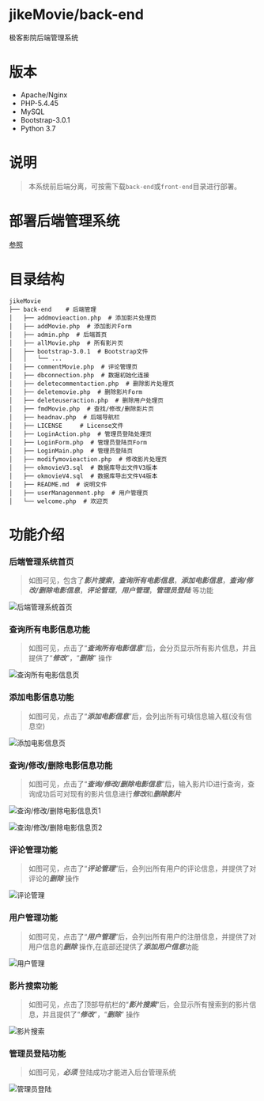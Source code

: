 # jikeMovie/back-end
极客影院后端管理系统

# 版本
- Apache/Nginx
- PHP-5.4.45
- MySQL
- Bootstrap-3.0.1
- Python 3.7

# 说明
> 本系统前后端分离，可按需下载`back-end`或`front-end`目录进行部署。

# 部署后端管理系统
[参照](https://github.com/kangvcar/jikeMovie#%E9%83%A8%E7%BD%B2web)

# 目录结构
```
jikeMovie
├── back-end    # 后端管理
│   ├── addmovieaction.php  # 添加影片处理页
│   ├── addMovie.php  # 添加影片Form
│   ├── admin.php  # 后端首页
│   ├── allMovie.php  # 所有影片页
│   ├── bootstrap-3.0.1  # Bootstrap文件
│   │   └── ...
│   ├── commentMovie.php  # 评论管理页
│   ├── dbconnection.php  # 数据初始化连接
│   ├── deletecommentaction.php  # 删除影片处理页
│   ├── deletemovie.php  # 删除影片Form
│   ├── deleteuseraction.php  # 删除用户处理页
│   ├── fmdMovie.php  # 查找/修改/删除影片页
│   ├── headnav.php  # 后端导航栏
│   ├── LICENSE     # License文件
│   ├── LoginAction.php  # 管理员登陆处理页
│   ├── LoginForm.php  # 管理员登陆页Form
│   ├── LoginMain.php  # 管理员登陆页
│   ├── modifymovieaction.php  # 修改影片处理页
│   ├── okmovieV3.sql  # 数据库导出文件V3版本
│   ├── okmovieV4.sql  # 数据库导出文件V4版本
│   ├── README.md  # 说明文件
│   ├── userManagenment.php  # 用户管理页
│   └── welcome.php  # 欢迎页
```

# 功能介绍
### 后端管理系统首页
> 如图可见，包含了***影片搜索***，***查询所有电影信息***，***添加电影信息***，***查询/修改/删除电影信息***，***评论管理***，***用户管理***，***管理员登陆*** 等功能

![后端管理系统首页](https://upload-images.jianshu.io/upload_images/2640591-aec66af7e31c0c22.png?imageMogr2/auto-orient/strip%7CimageView2/2/w/1240)

### 查询所有电影信息功能
> 如图可见，点击了“***查询所有电影信息***”后，会分页显示所有影片信息，并且提供了“***修改***”，“***删除***” 操作

![查询所有电影信息页](https://upload-images.jianshu.io/upload_images/2640591-203df0c534bb74f5.png?imageMogr2/auto-orient/strip%7CimageView2/2/w/1240)

### 添加电影信息功能
> 如图可见，点击了“***添加电影信息***”后，会列出所有可填信息输入框(没有信息空)

![添加电影信息页](https://upload-images.jianshu.io/upload_images/2640591-294024da85663381.png?imageMogr2/auto-orient/strip%7CimageView2/2/w/1240)

### 查询/修改/删除电影信息功能
> 如图可见，点击了“***查询/修改/删除电影信息***”后，输入影片ID进行查询，查询成功后可对现有的影片信息进行***修改***和***删除影片***

![查询/修改/删除电影信息页1](https://upload-images.jianshu.io/upload_images/2640591-953953bf194f6d15.png?imageMogr2/auto-orient/strip%7CimageView2/2/w/1240)

![查询/修改/删除电影信息页2](https://upload-images.jianshu.io/upload_images/2640591-9250f6c0306eebff.png?imageMogr2/auto-orient/strip%7CimageView2/2/w/1240)

### 评论管理功能
> 如图可见，点击了“***评论管理***”后，会列出所有用户的评论信息，并提供了对评论的***删除*** 操作

![评论管理](https://upload-images.jianshu.io/upload_images/2640591-2db13f440ec1f588.png?imageMogr2/auto-orient/strip%7CimageView2/2/w/1240)

### 用户管理功能
> 如图可见，点击了“***用户管理***”后，会列出所有用户的注册信息，并提供了对用户信息的***删除*** 操作,在底部还提供了***添加用户信息***功能

![用户管理](https://upload-images.jianshu.io/upload_images/2640591-c6e7217a0bcceec2.png?imageMogr2/auto-orient/strip%7CimageView2/2/w/1240)

### 影片搜索功能
> 如图可见，点击了顶部导航栏的“***影片搜索***”后，会显示所有搜索到的影片信息，并且提供了“***修改***”，“***删除***” 操作

![影片搜索](https://upload-images.jianshu.io/upload_images/2640591-f5a1dc10974ae66c.png?imageMogr2/auto-orient/strip%7CimageView2/2/w/1240)

### 管理员登陆功能
> 如图可见，***必须*** 登陆成功才能进入后台管理系统

![管理员登陆](https://upload-images.jianshu.io/upload_images/2640591-af8cb5705b7266e8.png?imageMogr2/auto-orient/strip%7CimageView2/2/w/1240)